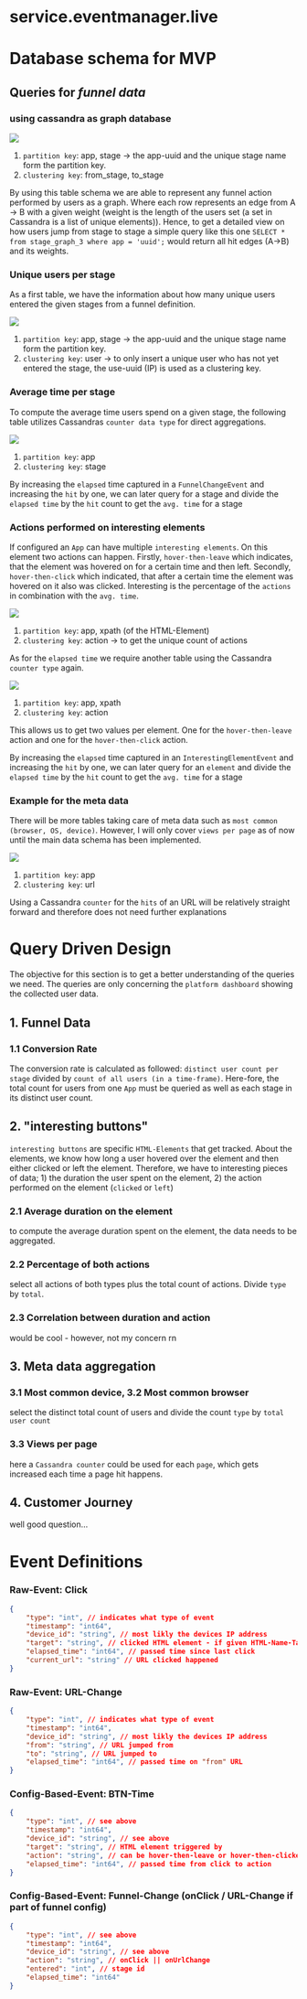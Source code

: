 # service.eventmanager.live


# Database schema for MVP

## Queries for ***funnel data***

### using cassandra as graph database
![](git-resources/images/table_stage_as_graph.png)
1. `partition key`: app, stage -> the app-uuid and the unique stage name form the partition key.
2. `clustering key`: from_stage, to_stage 

By using this table schema we are able to represent any funnel action performed by users as a graph. Where each row represents an edge from A -> B with a given weight (weight is the length of the users set (a set in Cassandra is a list of unique elements)).
Hence, to get a detailed view on how users jump from stage to stage a simple query like this one `SELECT * from stage_graph_3 where app = 'uuid';`
would return all hit edges (A->B) and its weights.
 
### Unique users per stage
As a first table, we have the information about how many unique users entered the given stages from a funnel definition.

![](git-resources/images/table_user_per_stage.png)
1. `partition key`: app, stage -> the app-uuid and the unique stage name form the partition key.
2. `clustering key`: user -> to only insert a unique user who has not yet entered the stage, the use-uuid (IP) is used as a clustering key.
 
### Average time per stage
To compute the average time users spend on a given stage, the following table utilizes Cassandras `counter data type` for direct aggregations.

![](git-resources/images/table_avg_time_per_stage.png)
1. `partition key`: app
2. `clustering key`: stage 

By increasing the `elapsed` time captured in a `FunnelChangeEvent` and increasing the `hit` by one, we can later query for a stage and divide the `elapsed time` by the `hit` count to get the `avg. time` for a stage


### Actions performed on interesting elements
If configured an `App` can have multiple `interesting elements`. On this element two actions can happen. Firstly, `hover-then-leave` which indicates, that the element was hovered on for a certain time and then left. Secondly, `hover-then-click` which indicated, that after a certain time the element was hovered on it also was clicked. Interesting is the percentage of the `actions` in combination with the `avg. time`.

![](git-resources/images/table_action_per_interesting_element.png)

1. `partition key`: app, xpath (of the HTML-Element)
2. `clustering key`: action -> to get the unique count of actions

As for the `elapsed time` we require another table using the Cassandra `counter type` again.

![](git-resources/images/table_avg_time_per_interesting_element.png)

1. `partition key`: app, xpath
2. `clustering key`: action 

This allows us to get two values per element. One for the `hover-then-leave` action and one for the `hover-then-click` action.

By increasing the `elapsed` time captured in an `InterestingElementEvent` and increasing the `hit` by one, we can later query for an `element` and divide the `elapsed time` by the `hit` count to get the `avg. time` for a stage
 
### Example for the meta data
There will be more tables taking care of meta data such as `most common (browser, OS, device)`. However, I will only cover `views per page` as of now until the main data schema has been implemented.

![](git-resources/images/table_views_per_page.png)

1. `partition key`: app
2. `clustering key`: url

Using a Cassandra `counter` for the `hits` of an URL will be relatively straight forward and therefore does not need further explanations







# Query Driven Design
The objective for this section is to get a better understanding of the queries we need. The queries are only concerning the `platform dashboard` showing the collected user data.

## 1. Funnel Data
### 1.1 Conversion Rate
The conversion rate is calculated as followed: `distinct user count per stage` divided by `count of all users (in a time-frame)`.
Here-fore, the total count for users from one `App` must be queried as well as each stage in its distinct user count.

## 2. "interesting buttons"
`interesting buttons` are specific `HTML-Elements` that get tracked. About the elements, we know how long a user hovered over the element and then either clicked or left the element. Therefore, we have to interesting pieces of data; 1) the duration the user spent on the element, 2) the action performed on the element (`clicked` or `left`)
### 2.1 Average duration on the element
to compute the average duration spent on the element, the data needs to be aggregated. 
### 2.2 Percentage of both actions
select all actions of both types plus the total count of actions. Divide `type` by `total`.

### 2.3 Correlation between duration and action
would be cool - however, not my concern rn

## 3. Meta data aggregation
### 3.1 Most common device, 3.2 Most common browser
select the distinct total count of users and divide the count `type` by `total user count`

### 3.3 Views per page
here a `Cassandra counter` could be used for each `page`, which gets increased each time a page hit happens.

## 4. Customer Journey
well good question...

<!-- # Data modeling for Funnel Aggregation with Cassandra (testing out things)
A `funnel` can consist out of `N` stages, where each `stage` represents one state in the `funnel`. 
The objective is to understand how many users (unique users) are in each `stage`.

## Approach #1
For the first approach, I am using a simple data schema where all extra meta-data (for the column family) has been ignored
but only focuses on the `partition key` and `clustering key`. 

### ***Table Schema***

![](../git-resources/cassandra_approach_1_table.png)

Here the `partition key` is defined by the `stage-name`. The `clustering key` is defined by users ***UUID***.
This allows to `insert` users entering a given `stage` in a distinct way. Hence, a user will not be two times in the same `stage`.

### ***Query: get distinct count for stage X***
![](../git-resources/cassandra_approach_1_query_1.png)

The result of this query shows that in `stage == "/home"` are three distinct users.

### ***Query: get distinct count for all stages with GROUP BY***
![](../git-resources/cassandra_approach_1_query_2.png)

With this query all `stages` and their `distinct count` can be queried. However, as stated by the console output (`"Aggregation query used without partition key"`) we get an indication that the query might not perform good at scale


### Challenges 
Even though this example represents a use-case from the problem statement, it ignores some relevant points. Firstly, the table will hold more than one `funnel definition` either from different `Apps` of the same organization or `Apps` from other organizations. However, by using the `stage` and `app-uuid` as `partition key` the query can still be efficient


## Approach #2
With this approach, the objective is to account for different funnels in the same table (as mentioned in the [challenges-approach-1](###Challenges))

### ***Table Schema***

![](../git-resources/cassandra_approach_2_table.png)

To address the issue of multiple funnels in the same table, this approach uses a combination of the `stage` and `app reference` for the `partition key` (the `clustering key` stays the same)

### ***Query get distinct count for all stages with GROUP BY***

![](../git-resources/cassandra_approach_2_query_2.png)

This does not differ from the ***query from approach #1*** in terms of performance issues.

### ***Query distinct count per partition key(stage,app)***
![](../git-resources/cassandra_approach_2_query_1.png)

With this query we would need to perform `N` queries for each stage of an application - however since it is using the `partition key` as part of the query it will be more performant then using the `GROUP BY` option -->


# Event Definitions
### Raw-Event: Click
```json
{   
    "type": "int", // indicates what type of event
    "timestamp": "int64", 
    "device_id": "string", // most likly the devices IP address
    "target": "string", // clicked HTML element - if given HTML-Name-Tag else whatever if find lol
    "elapsed_time": "int64", // passed time since last click
    "current_url": "string" // URL clicked happened
}
```
### Raw-Event: URL-Change
```json
{   
    "type": "int", // indicates what type of event
    "timestamp": "int64", 
    "device_id": "string", // most likly the devices IP address
    "from": "string", // URL jumped from
    "to": "string", // URL jumped to
    "elapsed_time": "int64", // passed time on "from" URL
}
```

### Config-Based-Event: BTN-Time
```json 
{   
    "type": "int", // see above
    "timestamp": "int64", 
    "device_id": "string", // see above
    "target": "string", // HTML element triggered by
    "action": "string", // can be hover-then-leave or hover-then-clicked
    "elapsed_time": "int64", // passed time from click to action
}
```

### Config-Based-Event: Funnel-Change (onClick / URL-Change if part of funnel config)
```json 
{
    "type": "int", // see above
    "timestamp": "int64", 
    "device_id": "string", // see above
    "action": "string", // onClick || onUrlChange
    "entered": "int", // stage id
    "elapsed_time": "int64" 
}
```

